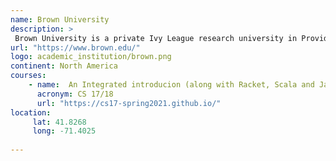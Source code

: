 ```yaml
---
name: Brown University
description: >
 Brown University is a private Ivy League research university in Providence, Rhode Island. 
url: "https://www.brown.edu/"
logo: academic_institution/brown.png
continent: North America
courses:
    - name:  An Integrated introducion (along with Racket, Scala and Java)
      acronym: CS 17/18
      url: "https://cs17-spring2021.github.io/"
location:
     lat: 41.8268
     long: -71.4025
   
---
```

